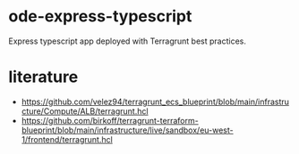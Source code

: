 # ode-express-typescript

Express typescript app deployed with Terragrunt best practices.


# literature 

- https://github.com/velez94/terragrunt_ecs_blueprint/blob/main/infrastructure/Compute/ALB/terragrunt.hcl
- https://github.com/birkoff/terragrunt-terraform-blueprint/blob/main/infrastructure/live/sandbox/eu-west-1/frontend/terragrunt.hcl
